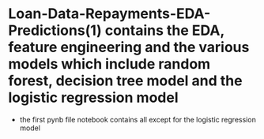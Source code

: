 # Loan-Data-Repayments-EDA-Predictions(1) contains the EDA, feature engineering and the various models which include random forest, decision tree model and the logistic regression model 
- the first pynb file notebook contains all except for the logistic regression model 
